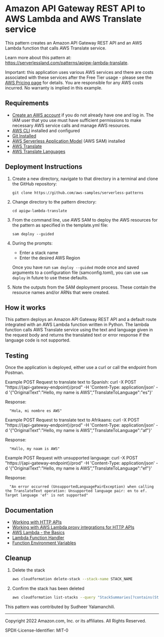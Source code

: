 # Amazon API Gateway REST API to AWS Lambda and AWS Translate service

This pattern creates an Amazon API Gateway REST API and an AWS Lambda function that calls AWS Translate service.

Learn more about this pattern at: https://serverlessland.com/patterns/apigw-lambda-translate.

Important: this application uses various AWS services and there are costs associated with these services after the Free Tier usage - please see the [AWS Pricing page](https://aws.amazon.com/pricing/) for details. You are responsible for any AWS costs incurred. No warranty is implied in this example.

## Requirements

* [Create an AWS account](https://portal.aws.amazon.com/gp/aws/developer/registration/index.html) if you do not already have one and log in. The IAM user that you use must have sufficient permissions to make necessary AWS service calls and manage AWS resources.
* [AWS CLI](https://docs.aws.amazon.com/cli/latest/userguide/install-cliv2.html) installed and configured
* [Git Installed](https://git-scm.com/book/en/v2/Getting-Started-Installing-Git)
* [AWS Serverless Application Model](https://docs.aws.amazon.com/serverless-application-model/latest/developerguide/serverless-sam-cli-install.html) (AWS SAM) installed
* [AWS Translate](https://aws.amazon.com/translate/)
* [AWS Translate Languages](https://docs.aws.amazon.com/translate/latest/dg/pairs.html)

## Deployment Instructions

1. Create a new directory, navigate to that directory in a terminal and clone the GitHub repository:
    ```
    git clone https://github.com/aws-samples/serverless-patterns
    ```
2. Change directory to the pattern directory:
    ```
    cd apigw-lambda-translate
    ```
3. From the command line, use AWS SAM to deploy the AWS resources for the pattern as specified in the template.yml file:
    ```
    sam deploy --guided
    ```
4. During the prompts:
    * Enter a stack name
    * Enter the desired AWS Region

    Once you have run `sam deploy --guided` mode once and saved arguments to a configuration file (samconfig.toml), you can use `sam deploy` in future to use these defaults.

5. Note the outputs from the SAM deployment process. These contain the resource names and/or ARNs that were created.

## How it works

This pattern deploys an Amazon API Gateway REST API and a default route integrated with an AWS Lambda function written in Python. The lambda function calls AWS Translate service using the text and language given in the request body and returns the translated text or error response if the language code is not supported.

## Testing

Once the application is deployed, either use a curl or call the endpoint from Postman.

Example POST Request to translate text to Spanish:
    curl -X POST "https://{api-gateway-endpoint}/prod"  -H 'Content-Type: application/json' -d '{"OriginalText":"Hello, my name is AWS","TranslateToLanguage":"es"}'

Response:
```
  "Hola, mi nombre es AWS"
```

Example POST Request to translate text to Afrikaans:
    curl -X POST "https://{api-gateway-endpoint}/prod"  -H 'Content-Type: application/json' -d '{"OriginalText":"Hello, my name is AWS","TranslateToLanguage":"af"}'

Response:
```
  "Hallo, my naam is AWS"
```

Example POST Request with unsupported language:
    curl -X POST "https://{api-gateway-endpoint}/prod"  -H 'Content-Type: application/json' -d '{"OriginalText":"Hello, my name is AWS","TranslateToLanguage":"ef"}'

Response:
```
  "An error occurred (UnsupportedLanguagePairException) when calling the TranslateText operation: Unsupported language pair: en to ef. Target language 'ef' is not supported"
```

## Documentation
- [Working with HTTP APIs](https://docs.aws.amazon.com/apigateway/latest/developerguide/http-api.html)
- [Working with AWS Lambda proxy integrations for HTTP APIs](https://docs.aws.amazon.com/apigateway/latest/developerguide/http-api-develop-integrations-lambda.html)
- [AWS Lambda - the Basics](https://docs.aws.amazon.com/whitepapers/latest/serverless-architectures-lambda/aws-lambdathe-basics.html)
- [Lambda Function Handler](https://docs.aws.amazon.com/whitepapers/latest/serverless-architectures-lambda/the-handler.html)
- [Function Environment Variables](https://docs.aws.amazon.com/lambda/latest/dg/configuration-envvars.html)

## Cleanup

1. Delete the stack
    ```bash
    aws cloudformation delete-stack --stack-name STACK_NAME
    ```
1. Confirm the stack has been deleted
    ```bash
    aws cloudformation list-stacks --query "StackSummaries[?contains(StackName,'STACK_NAME')].StackStatus"
    ```

This pattern was contributed by Sudheer Yalamanchili.

----
Copyright 2022 Amazon.com, Inc. or its affiliates. All Rights Reserved.

SPDX-License-Identifier: MIT-0
